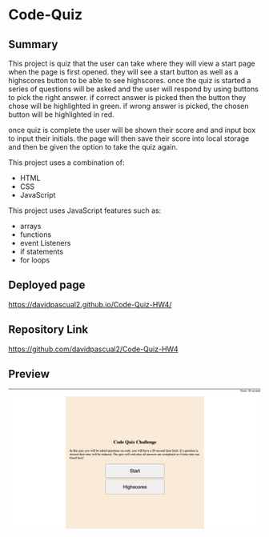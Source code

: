 # Code-Quiz

## Summary

This project is quiz that the user can take where they will view a start page when the page is first opened. they will see a start button as well as a highscores button to be able to see highscores. once the quiz is started a series of questions will be asked and the user will respond by using buttons to pick the right answer. if correct answer is picked then the button they chose will be highlighted in green. if wrong answer is picked, the chosen button will be highlighted in red. 

once quiz is complete the user will be shown their score and and input box to input their initials. the page will then save their score into local storage and then be given the option to take the quiz again. 

This project uses a combination of:
* HTML
* CSS
* JavaScript

This project uses JavaScript features such as:

* arrays
* functions
* event Listeners
* if statements
* for loops

## Deployed page
https://davidpascual2.github.io/Code-Quiz-HW4/
## Repository Link
https://github.com/davidpascual2/Code-Quiz-HW4
## Preview
![](./assets/Code-Quiz_SC.png)

